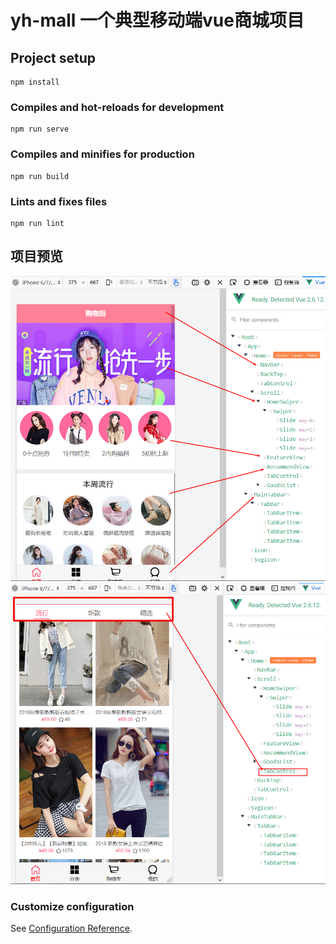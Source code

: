 # yh-mall 一个典型移动端vue商城项目

## Project setup

```javscript
npm install
```

### Compiles and hot-reloads for development

```javscript
npm run serve
```

### Compiles and minifies for production

```javscript
npm run build
```

### Lints and fixes files

```javscript
npm run lint
```

## 项目预览

![首页注释](public/yh-mall-img/yh-mall_nav.png)
![导航注释](public/yh-mall-img/yh-mall_nav1.png)

### Customize configuration

See [Configuration Reference](https://cli.vuejs.org/config/).
